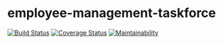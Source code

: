 # employee-management-taskforce

[![Build Status](https://travis-ci.org/mansurissa/employee-management-taskforce.svg?branch=develop)](https://travis-ci.org/mansurissa/employee-management-taskforce)
[![Coverage Status](https://coveralls.io/repos/github/mansurissa/employee-management-taskforce/badge.svg?branch=develop)](https://coveralls.io/github/mansurissa/employee-management-taskforce?branch=develop)
[![Maintainability](https://api.codeclimate.com/v1/badges/c37925ed85a86934d9cb/maintainability)](https://codeclimate.com/github/mansurissa/employee-management-taskforce/maintainability)
